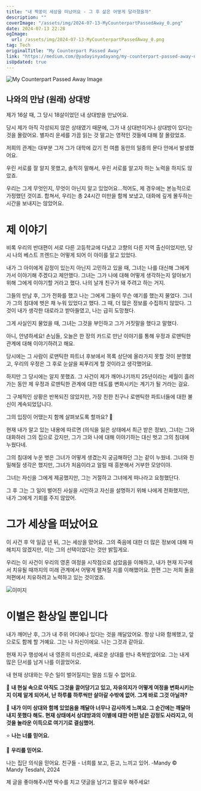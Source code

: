 ```yaml
---
title: "내 짝꿍이 세상을 떠났어요 - 그 후 삶은 어떻게 달라졌을까"
description: ""
coverImage: "/assets/img/2024-07-13-MyCounterpartPassedAway_0.png"
date: 2024-07-13 22:28
ogImage:
  url: /assets/img/2024-07-13-MyCounterpartPassedAway_0.png
tag: Tech
originalTitle: "My Counterpart Passed Away"
link: "https://medium.com/@yadayinyadayang/my-counterpart-passed-away-d09a32cbaeb1"
isUpdated: true
---
```


![My Counterpart Passed Away Image](/assets/img/2024-07-13-MyCounterpartPassedAway_0.png)

## 나와의 만남 (원래) 상대방

제가 16살 때, 그 당시 18살이었던 내 상대방을 만났어요.

당시 제가 아직 각성되지 않은 상태였기 때문에, 그가 내 상대반이거나 상대방이 있다는 것을 몰랐어요. 별자리 운세를 가끔 읽는 것 말고는 영적인 것들에 대해 잘 몰랐었죠.

<div class="content-ad"></div>

저희의 관계는 대부분 그저 그가 대학에 갔기 전 여름 동안의 일종의 문다 안에서 발생했어요.

우린 서로를 잘 알지 못했고, 솔직히 말해서, 우린 서로를 알고자 하는 노력을 하지도 않았죠.

우리는 그게 무엇인지, 무엇이 아닌지 알고 있었어요...적어도, 제 경우에는 본능적으로 가정했던 것이죠. 합쳐서, 우리는 총 24시간 미만을 함께 보냈고, 대화에 깊게 몰두하는 시간을 보내지는 않았어요.

# 제 이야기

<div class="content-ad"></div>

비록 우리의 반대편이 서로 다른 고등학교에 다녔고 고향의 다른 지역 출신이었지만, 당시 나의 베스트 프렌드는 어떻게 되어 이 아이를 알고 있었다.

내가 그 아이에게 감정이 있는지 아닌지 고민하고 있을 때, 그녀는 나를 대신해 그에게 가서 이야기해 주겠다고 제안했다. 그녀는 그가 나에 대해 어떻게 생각하는지 알아보기 위해 그에게 이야기할 거라고 했다. 나의 날개 친구가 돼 주려고 하는 거지.

그들의 만남 후, 그가 전화를 했고 나는 그에게 그들이 무슨 얘기를 했는지 물었다. 그녀가 그의 침대에 벗은 채 누워 있었다고 했다. 그 때, 더 많은 정보를 수집하지 않았다. 그것이 내가 생각한 대로라고 받아들였고, 나는 급히 도망쳤다.

그게 사실인지 물었을 때, 그녀는 그것을 부인하고 그가 거짓말을 했다고 말했다.

<div class="content-ad"></div>

아니, 안녕하세요! 손님들, 오늘은 한 장의 카드로 만난 이야기를 통해 우정과 로맨틱한 관계에 대해 이야기하려고 해요.

당시에는 그 사람이 로맨틱한 파트너 후보에서 목록 상단에 올라가지 못할 것이 분명했고, 우리의 우정은 그 후로 눈살을 찌푸리게 할 것이라고 생각했어요.

하지만 그 당시에는 알지 못했죠. 그 사건이 제가 깨어나기까지 25년이라는 세월이 흘러가는 동안 제 우정과 로맨틱한 관계에 대한 태도를 변화시키는 계기가 될 거라는 걸요.

그 구체적인 상황은 반복되진 않았지만, 가장 친한 친구나 로맨틱한 파트너들에 대한 불신이 계속되었답니다.

그의 입장이 어땠는지 함께 살펴보도록 할까요? 🌟

<div class="content-ad"></div>

현재 내가 알고 있는 내용에 따르면 (의식을 잃은 상태에서 최근 받은 정보), 그녀는 그와 대화하러 그의 집으로 갔지만, 그가 그와 나에 대해 이야기하는 대신 벗고 그의 침대에 누웠다네.

그의 침대에 누운 벗은 그녀가 어떻게 생겼는지 궁금해하던 그는 같이 누웠네. 그녀와 친밀해질 생각은 했지만, 그녀가 처음이라고 알릴 때 흥분해서 거부한 모양이야.

그녀는 자신을 그에게 제공했지만, 그는 거절하고 그녀에게 떠나라고 요청했단다.

그 후 그는 그 일이 벌어진 사실을 시인하고 자신을 설명하기 위해 나에게 전화했지만, 내가 그에게 기회를 주지 않았어.

<div class="content-ad"></div>

# 그가 세상을 떠났어요

이 사건 후 약 일곱 년 뒤, 그는 세상을 떴어요. 그의 죽음에 대한 더 많은 정보에 대해 파헤치지 않겠지만, 이는 그의 선택이었다는 것만 밝힐게요.

우리는 이 사건이 우리의 영혼 여정을 시작점으로 삼았음을 이해하고, 내가 현재 지구에서 치유될 때까지의 미래 관계에서 어떻게 펼쳐질 지를 이해했어요. 한편 그는 저희 둘을 저편에서 치유하려고 노력하고 있는 것이었죠.

![이미지](/assets/img/2024-07-13-MyCounterpartPassedAway_1.png)

<div class="content-ad"></div>

# 이별은 환상일 뿐입니다

내가 깨어난 후, 그가 내 주위 어디에나 있다는 것을 깨달았어요. 항상 나와 함께했고, 앞으로도 함께 할 거예요. 그는 나 자신이에요. 나는 그것과 같아요.

현재 지구 행성에서 내 영혼의 미션으로, 새로운 상대를 만나 축복받았어요. 그는 내게 많은 단서를 남겨 나를 이끌었어요.

내 현재 상대와는 무슨 일이 벌어질지는 말씀 드릴 수 없어요.

<div class="content-ad"></div>

🌟 **내 현실 속으로 아직도 그것을 끌어당기고 있고, 자유의지가 어떻게 여정을 변화시키는지 이제 알게 되어서, 난 하루를 하루씩만 살아갈 수밖에 없어. 그게 바로 그것 아닐까?**

🌙 **내가 이미 상대와 함께 있었음을 깨달아 너무나 감사하게 느껴요. 그 순간에는 깨달아 내지 못했다 해도. 현재 상태에서 상대방과의 이별에 대한 어떤 남은 감정도 사라지고, 이것을 놀라운 이득으로 여기기로 결심했어.**

⭐️ **나는 너를 믿어요.**

🔮 **우리를 믿어요.**

<div class="content-ad"></div>

나는 집단 의식을 믿어요. 친구들 - 너희를 보고, 듣고, 느끼고 있어. -Mandy © Mandy Tesdahl, 2024

<div class="content-ad"></div>

제 글을 좋아해주시면 박수를 치고 댓글을 남기고 팔로우 해주세요!
